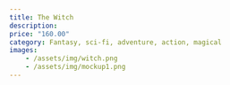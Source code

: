 ```yaml
---
title: The Witch
description:
price: "160.00"
category: Fantasy, sci-fi, adventure, action, magical
images: 
    - /assets/img/witch.png
    - /assets/img/mockup1.png
---
```

